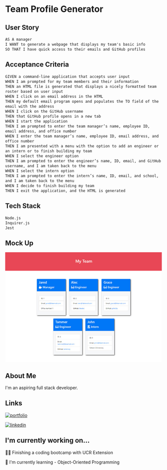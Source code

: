 # Team Profile Generator
## User Story
    AS A manager
    I WANT to generate a webpage that displays my team's basic info
    SO THAT I have quick access to their emails and GitHub profiles

## Acceptance Criteria
    GIVEN a command-line application that accepts user input
    WHEN I am prompted for my team members and their information
    THEN an HTML file is generated that displays a nicely formatted team roster based on user input
    WHEN I click on an email address in the HTML
    THEN my default email program opens and populates the TO field of the email with the address
    WHEN I click on the GitHub username
    THEN that GitHub profile opens in a new tab
    WHEN I start the application
    THEN I am prompted to enter the team manager’s name, employee ID, email address, and office number
    WHEN I enter the team manager’s name, employee ID, email address, and office number
    THEN I am presented with a menu with the option to add an engineer or an intern or to finish building my team
    WHEN I select the engineer option
    THEN I am prompted to enter the engineer’s name, ID, email, and GitHub username, and I am taken back to the menu
    WHEN I select the intern option
    THEN I am prompted to enter the intern’s name, ID, email, and school, and I am taken back to the menu
    WHEN I decide to finish building my team
    THEN I exit the application, and the HTML is generated
## Tech Stack
    Node.js
    Inquirer.js
    Jest
## Mock Up

![Screenshot](./assets/oop-homework-demo.png)


## About Me
I'm an aspiring full stack developer.


## Links
[![portfolio](https://img.shields.io/badge/my_portfolio-000?style=for-the-badge&logo=ko-fi&logoColor=white)](https://github.com/stephrrcodes/)

[![linkedin](https://img.shields.io/badge/linkedin-0A66C2?style=for-the-badge&logo=linkedin&logoColor=white)](https://www.linkedin.com/in/stephanie-rrodriguez/)


## I'm currently working on...
👩‍💻 Finishing a coding bootcamp with UCR Extension

🧠 I'm currently learning - Object-Oriented Programming



